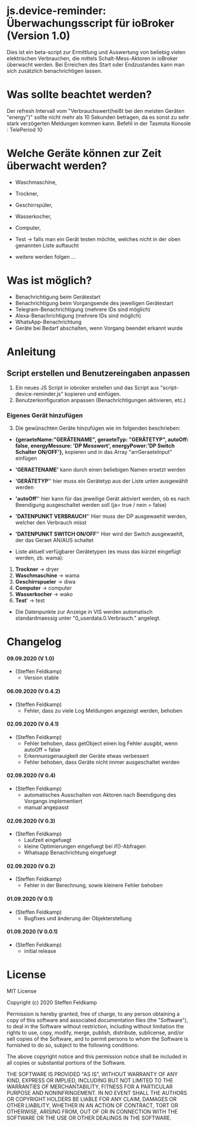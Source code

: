 # js.device-reminder: Überwachungsscript für ioBroker (Version 1.0)
Dies ist ein beta-script zur Ermittlung und Auswertung von beliebig vielen elektrischen Verbrauchen, die mittels Schalt-Mess-Aktoren in ioBroker überwacht werden. Bei Erreichen des Start oder Endzustandes kann man sich zusätzlich benachrichtigen lassen.

# Was sollte beachtet werden?
Der refresh Intervall vom "Verbrauchswert(heißt bei den meisten Geräten "energy")" sollte nicht mehr als 10 Sekunden betragen, da es sonst zu sehr stark verzögerten Meldungen kommen kann.
Befehl in der Tasmota Konsole : TelePeriod 10

# Welche Geräte können zur Zeit überwacht werden?
- Waschmaschine,
- Trockner,
- Geschirrspüler,
- Wasserkocher,
- Computer,
- Test -> falls man ein Gerät testen möchte, welches nicht in der oben genannten Liste auftaucht

- weitere werden folgen ...

# Was ist möglich?
- Benachrichtigung beim Gerätestart
- Benachrichtigung beim Vorgangsende des jeweiligen Gerätestart
- Telegram-Benachrichtigung (mehrere IDs sind möglich)
- Alexa-Benachrichtigung (mehrere IDs sind möglich)
- WhatsApp-Benachrichtung
- Geräte bei Bedarf abschalten, wenn Vorgang beendet erkannt wurde

# Anleitung
## Script erstellen und Benutzereingaben anpassen
1. Ein neues JS Script in iobroker erstellen und das Script aus "script-device-reminder.js" kopieren und einfügen.
2. Benutzerkonfiguration anpassen (Benachrichtigungen aktivieren, etc.)

### Eigenes Gerät hinzufügen
3. Die gewünschten Geräte hinzufügen wie im folgenden beschrieben:
  - **{geraeteName:"GERÄTENAME", geraeteTyp: "GERÄTETYP", autoOff: false, energyMessure: 'DP Messwert', energyPower:'DP Switch Schalter ON/OFF'},** kopieren und in das Array "arrGeraeteInput" einfügen
  - **'GERAETENAME'** kann durch einen beliebigen Namen ersetzt werden
  - **'GERÄTETYP'**' hier muss ein Gerätetyp aus der Liste unten ausgewählt werden
  - **'autoOff'**' hier kann für das jeweilige Gerät aktiviert werden, ob es nach Beendigung ausgeschaltet werden soll (ja= true / nein = false)
  - **'DATENPUNKT VERBRAUCH'**' Hier muss der DP ausgewaehlt werden, welcher den Verbrauch misst
  - **'DATENPUNKT SWITCH ON/OFF'**' Hier wird der Switch ausgewaehlt, der das Geraet AN/AUS schaltet

- Liste aktuell verfügbarer Gerätetypen (es muss das kürzel eingefügt werden, zb. wama):
1. **Trockner** -> dryer
2. **Waschmaschine** -> wama
3. **Geschirrspueler** -> diwa
4. **Computer** -> computer
5. **Wasserkocher** -> wako
6. **Test**' -> test

- Die Datenpunkte zur Anzeige in VIS werden automatisch standardmaessig unter "0_userdata.0.Verbrauch." angelegt.

# Changelog

#### 09.09.2020 (V 1.0)
- (Steffen Feldkamp)
  - Version stable

#### 06.09.2020 (V 0.4.2)
- (Steffen Feldkamp)
  - Fehler, dass zu viele Log Meldungen angezeigt werden, behoben

#### 02.09.2020 (V 0.4.1)
- (Steffen Feldkamp)
  - Fehler behoben, dass getObject einen log Fehler ausgibt, wenn autoOff = false
  - Erkennunsgenauigkeit der Geräte etwas verbessert
  - Fehler behoben, dass Geräte nicht immer ausgeschaltet werden

#### 02.09.2020 (V 0.4)
- (Steffen Feldkamp)
  - automatisches Ausschalten von Aktoren nach Beendigung des Vorgangs implementiert
  - manual angepasst

#### 02.09.2020 (V 0.3)
- (Steffen Feldkamp)
  - Laufzeit eingefuegt
  - kleine Optimierungen eingefuegt bei if()-Abfragen
  - Whatsapp Benachrichtung eingefuegt

#### 02.09.2020 (V 0.2)
- (Steffen Feldkamp)
  - Fehler in der Berechnung, sowie kleinere Fehler behoben

#### 01.09.2020 (V 0.1)
- (Steffen Feldkamp)
  - Bugfixes und änderung der Objekterstellung

#### 01.09.2020 (V 0.0.1)
- (Steffen Feldkamp)
  - initial release

# License
MIT License

Copyright (c) 2020 Steffen Feldkamp

Permission is hereby granted, free of charge, to any person obtaining a copy of this software and associated documentation files (the "Software"), to deal in the Software without restriction, including without limitation the rights to use, copy, modify, merge, publish, distribute, sublicense, and/or sell copies of the Software, and to permit persons to whom the Software is furnished to do so, subject to the following conditions:

The above copyright notice and this permission notice shall be included in all copies or substantial portions of the Software.

THE SOFTWARE IS PROVIDED "AS IS", WITHOUT WARRANTY OF ANY KIND, EXPRESS OR IMPLIED, INCLUDING BUT NOT LIMITED TO THE WARRANTIES OF MERCHANTABILITY, FITNESS FOR A PARTICULAR PURPOSE AND NONINFRINGEMENT. IN NO EVENT SHALL THE AUTHORS OR COPYRIGHT HOLDERS BE LIABLE FOR ANY CLAIM, DAMAGES OR OTHER LIABILITY, WHETHER IN AN ACTION OF CONTRACT, TORT OR OTHERWISE, ARISING FROM, OUT OF OR IN CONNECTION WITH THE SOFTWARE OR THE USE OR OTHER DEALINGS IN THE SOFTWARE.
